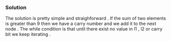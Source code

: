 
### Solution 
The solution is pretty simple and straighforward . If the sum of two elements is greater than 9 then we have a carry number and we add it to the next node . The while condition is that until there exist no value in l1 , l2 or carry bit we keep iterating . 
